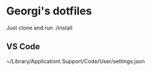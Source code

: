 # Georgi's dotfiles

Just clone and run ./install

## VS Code

~/Library/Application\ Support/Code/User/settings.json
